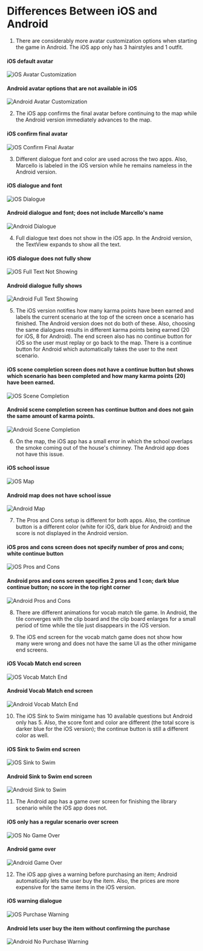 # Differences Between iOS and Android

1. There are considerably more avatar customization options when starting the game in Android. The iOS app only has 3 hairstyles and 1 outfit.
#### iOS default avatar
![iOS Avatar Customization](https://c1.staticflickr.com/5/4601/25248476408_6964d5b56a_b.jpg)
#### Android avatar options that are not available in iOS
![Android Avatar Customization](https://c1.staticflickr.com/5/4637/39084116542_2e8cf2f0ea_b.jpg)

2. The iOS app confirms the final avatar before continuing to the map while the Android version immediately advances to the map.
#### iOS confirm final avatar
![iOS Confirm Final Avatar](https://c1.staticflickr.com/5/4684/25248476628_473f2814db_b.jpg)

3. Different dialogue font and color are used across the two apps. Also, Marcello is labeled in the iOS version while he remains nameless in the Android version.
#### iOS dialogue and font
![iOS Dialogue](https://c1.staticflickr.com/5/4686/39084116712_465e707cc5_b.jpg)
#### Android dialogue and font; does not include Marcello's name
![Android Dialogue](https://c1.staticflickr.com/5/4647/39084116822_b7f9393d87_b.jpg)

4. Full dialogue text does not show in the iOS app. In the Android version, the TextView expands to show all the text.
#### iOS dialogue does not fully show
![iOS Full Text Not Showing](https://c1.staticflickr.com/5/4729/39084116912_fd61758814_b.jpg)
#### Android dialogue fully shows
![Android Full Text Showing](https://c1.staticflickr.com/5/4599/39084117132_b58c7ba06b_b.jpg)

5. The iOS version notifies how many karma points have been earned and labels the current scenario at the top of the screen once a scenario has finished. The Android version does not do both of these. Also, choosing the same dialogues results in different karma points being earned (20 for iOS, 8 for Android). The end screen also has no continue button for iOS so the user must replay or go back to the map. There is a continue button for Android which automatically takes the user to the next scenario.
#### iOS scene completion screen does not have a continue button but shows which scenario has been completed and how many karma points (20) have been earned.
![iOS Scene Completion](https://c1.staticflickr.com/5/4599/25248477098_02e24cbc6d_b.jpg)
#### Android scene completion screen has continue button and does not gain the same amount of karma points.
![Android Scene Completion](https://c1.staticflickr.com/5/4736/25248477158_2530023513_b.jpg)

6. On the map, the iOS app has a small error in which the school overlaps the smoke coming out of the house's chimney. The Android app does not have this issue.
#### iOS school issue
![iOS Map](https://c1.staticflickr.com/5/4683/39084117592_327dc8ee47_b.jpg)
#### Android map does not have school issue
![Android Map](https://c1.staticflickr.com/5/4692/25248477388_6c5b11e087_b.jpg)

7. The Pros and Cons setup is different for both apps. Also, the continue button is a different color (white for iOS, dark blue for Android) and the score is not displayed in the Android version.
#### iOS pros and cons screen does not specify number of pros and cons; white continue button
![iOS Pros and Cons](https://c1.staticflickr.com/5/4639/39084117912_fefebed3ca_b.jpg)
#### Android pros and cons screen specifies 2 pros and 1 con; dark blue continue button; no score in the top right corner
![Android Pros and Cons](https://c1.staticflickr.com/5/4598/25248477438_59dca47032_b.jpg)

8. There are different animations for vocab match tile game. In Android, the tile converges with the clip board and the clip board enlarges for a small period of time while the tile just disappears in the iOS version.

9. The iOS end screen for the vocab match game does not show how many were wrong and does not have the same UI as the other minigame end screens.
#### iOS Vocab Match end screen
![iOS Vocab Match End](https://c1.staticflickr.com/5/4633/39084118222_40eee230dc_b.jpg)
#### Android Vocab Match end screen
![Android Vocab Match End](https://c1.staticflickr.com/5/4682/39084118492_6a7398b64a_b.jpg)

10. The iOS Sink to Swim minigame has 10 available questions but Android only has 5. Also, the score font and color are different (the total score is darker blue for the iOS version); the continue button is still a different color as well.
#### iOS Sink to Swim end screen
![iOS Sink to Swim](https://c1.staticflickr.com/5/4597/39084118582_ef27e965ab_b.jpg)
#### Android Sink to Swim end screen
![Android Sink to Swim](https://c1.staticflickr.com/5/4636/39084118832_b5953f08ba_b.jpg)

11. The Android app has a game over screen for finishing the library scenario while the iOS app does not.
#### iOS only has a regular scenario over screen
![iOS No Game Over](https://c1.staticflickr.com/5/4588/38286270115_9e01dbb26c_b.jpg)
#### Android game over
![Android Game Over](https://c1.staticflickr.com/5/4644/39084118902_ed629b7894_b.jpg)

12. The iOS app gives a warning before purchasing an item; Android automatically lets the user buy the item. Also, the prices are more expensive for the same items in the iOS version.
#### iOS warning dialogue
![iOS Purchase Warning](https://c1.staticflickr.com/5/4644/39084119852_7794675171_b.jpg)
#### Android lets user buy the item without confirming the purchase
![Android No Purchase Warning](https://c1.staticflickr.com/5/4646/27337781439_493c4bb90a_b.jpg)

